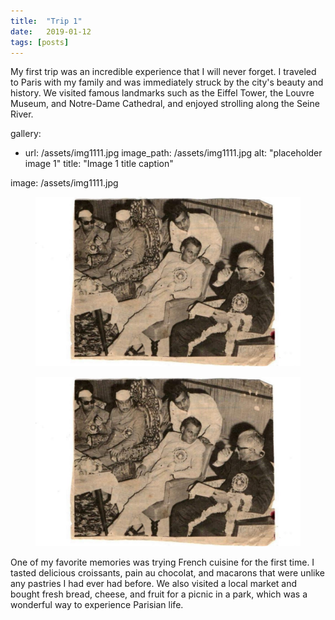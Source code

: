 ```yaml
---
title:  "Trip 1"
date:   2019-01-12
tags: [posts]
---
```



My first trip was an incredible experience that I will never forget. I traveled to Paris with my family and was immediately struck by the city's beauty and history. We visited famous landmarks such as the Eiffel Tower, the Louvre Museum, and Notre-Dame Cathedral, and enjoyed strolling along the Seine River.


gallery:
  - url: /assets/img1111.jpg
    image_path: /assets/img1111.jpg
    alt: "placeholder image 1"
    title: "Image 1 title caption"

image: /assets/img1111.jpg



<figure>
  <img src="/assets/img1111.jpg">
</figure>

<figure>
  <img src="https://github.com/hajm0la/media/blob/main/images/img1111.jpg">
</figure>

One of my favorite memories was trying French cuisine for the first time. I tasted delicious croissants, pain au chocolat, and macarons that were unlike any pastries I had ever had before. We also visited a local market and bought fresh bread, cheese, and fruit for a picnic in a park, which was a wonderful way to experience Parisian life.

